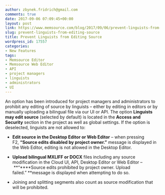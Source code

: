 ```yaml
---
author: zbynek.fridrich@gmail.com
comments: true
date: 2017-09-06 07:09:45+00:00
layout: post
link: https://www.memsource.com/blog/2017/09/06/prevent-linguists-from-editing-source/
slug: prevent-linguists-from-editing-source
title: Prevent Linguists from Editing Source
wordpress_id: 17557
categories:
- New Features
tags:
- Memsource Editor
- Memsource Web Editor
- API
- project managers
- linguists
- administrators
- UI
---
```


An option has been introduced for project managers and administrators to prohibit any editing of source by linguists – either by editing in editors or by manually uploading a bilingual file via our UI or API. The option **Linguists may edit source** (selected by default) is located in the **Access and Security** section in the project as well as global settings. If the option is deselected, linguists are not allowed to:



 	
  * **Edit source in the Desktop Editor or Web Editor** – when pressing F2, **“Source edits disabled by project owner.”** message is displayed in the Web Editor, editing is not allowed in the Desktop Editor.

 	
  * **Upload bilingual MXLIFF or DOCX** files including any source modification in the Cloud UI, API, Desktop Editor or Web Editor – **“****Source edits prohibited by project owner. Upload failed.” **message is displayed when attempting to do so.

 	
  * Joining and splitting segments also count as source modification that will be prohibited.



